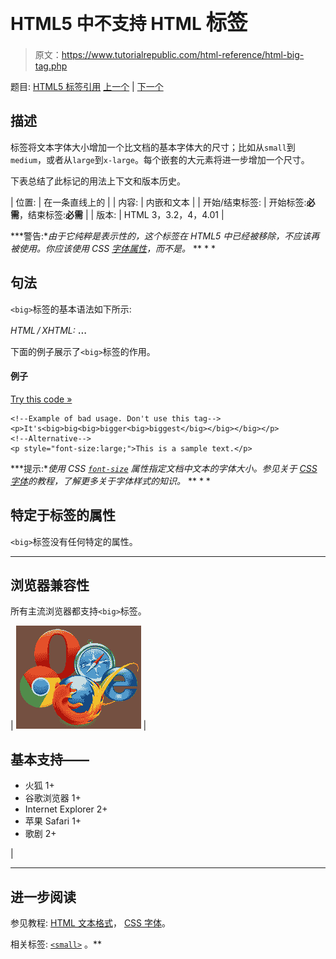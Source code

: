 # HTML5 中不支持 HTML <big>标签</big>

> 原文：<https://www.tutorialrepublic.com/html-reference/html-big-tag.php>

题目: [HTML5 标签引用](html5-tags.php) [上一个](html-bdo-tag.php) | [下一个](html-blockquote-tag.php)

## 描述

标签将文本字体大小增加一个比文档的基本字体大的尺寸；比如从`small`到`medium`，或者从`large`到`x-large`。每个嵌套的大元素将进一步增加一个尺寸。

下表总结了此标记的用法上下文和版本历史。

| 位置: | 在一条直线上的 |
| 内容: | 内嵌和文本 |
| 开始/结束标签: | 开始标签:**必需**，结束标签:**必需** |
| 版本: | HTML 3，3.2，4，4.01 |

 ***警告:**由于它纯粹是表示性的，这个标签在 HTML5 中已经被移除，不应该再被使用。你应该使用 CSS [字体属性](../css-tutorial/css-fonts.php)，而不是。*  ** * *

## 句法

`<big>`标签的基本语法如下所示:

*HTML / XHTML:* <big> ... </big>

下面的例子展示了`<big>`标签的作用。

#### 例子

[Try this code »](../codelab.php?topic=html&file=big-tag "Try this code using online Editor")

```
<!--Example of bad usage. Don't use this tag-->
<p>It's<big>big<big>bigger<big>biggest</big></big></big></p>
<!--Alternative-->
<p style="font-size:large;">This is a sample text.</p>
```

 ***提示:**使用 CSS [`font-size`](../css-reference/css-font-size-property.php) 属性指定文档中文本的字体大小。参见关于 [CSS 字体](../css-tutorial/css-fonts.php)的教程，了解更多关于字体样式的知识。*  ** * *

## 特定于标签的属性

`<big>`标签没有任何特定的属性。

* * *

## 浏览器兼容性

所有主流浏览器都支持`<big>`标签。

| ![Browsers Icon](img/e9331123c77668c1832e541c2fca1002.png) | 

## 基本支持——

*   火狐 1+
*   谷歌浏览器 1+
*   Internet Explorer 2+
*   苹果 Safari 1+
*   歌剧 2+

 |

* * *

## 进一步阅读

参见教程: [HTML 文本格式](../html-tutorial/html-text-formatting.php)， [CSS 字体](../css-tutorial/css-fonts.php)。

相关标签: [`<small>`](html-small-tag.php) 。**